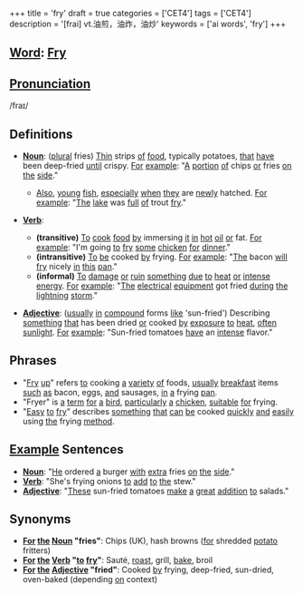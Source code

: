 +++
title = 'fry'
draft = true
categories = ['CET4']
tags = ['CET4']
description = '[frai] vt.油煎，油炸，油炒'
keywords = ['ai words', 'fry']
+++

## [Word](/post/word/): [Fry](/post/fry/)

## [Pronunciation](/post/pronunciation/)
/fraɪ/

## Definitions
- **[Noun](/post/noun/)**: ([plural](/post/plural/) fries) [Thin](/post/thin/) strips [of](/post/of/) [food](/post/food/), typically potatoes, [that](/post/that/) [have](/post/have/) been deep-fried [until](/post/until/) crispy. [For](/post/for/) [example](/post/example/): "[A](/post/a/) [portion](/post/portion/) [of](/post/of/) chips [or](/post/or/) fries [on](/post/on/) [the](/post/the/) [side](/post/side/)."
  - [Also](/post/also/), [young](/post/young/) [fish](/post/fish/), [especially](/post/especially/) [when](/post/when/) [they](/post/they/) are [newly](/post/newly/) hatched. [For](/post/for/) [example](/post/example/): "[The](/post/the/) [lake](/post/lake/) was [full](/post/full/) [of](/post/of/) trout [fry](/post/fry/)."
  
- **[Verb](/post/verb/)**: 
  - **(transitive)** [To](/post/to/) [cook](/post/cook/) [food](/post/food/) [by](/post/by/) immersing [it](/post/it/) [in](/post/in/) [hot](/post/hot/) [oil](/post/oil/) [or](/post/or/) fat. [For](/post/for/) [example](/post/example/): "I'm going [to](/post/to/) [fry](/post/fry/) [some](/post/some/) [chicken](/post/chicken/) [for](/post/for/) [dinner](/post/dinner/)."
  - **(intransitive)** [To](/post/to/) [be](/post/be/) cooked [by](/post/by/) frying. [For](/post/for/) [example](/post/example/): "[The](/post/the/) bacon [will](/post/will/) [fry](/post/fry/) nicely [in](/post/in/) [this](/post/this/) [pan](/post/pan/)."
  - **(informal)** [To](/post/to/) [damage](/post/damage/) [or](/post/or/) [ruin](/post/ruin/) [something](/post/something/) [due](/post/due/) [to](/post/to/) [heat](/post/heat/) [or](/post/or/) [intense](/post/intense/) [energy](/post/energy/). [For](/post/for/) [example](/post/example/): "[The](/post/the/) [electrical](/post/electrical/) [equipment](/post/equipment/) got fried [during](/post/during/) [the](/post/the/) [lightning](/post/lightning/) [storm](/post/storm/)."
  
- **[Adjective](/post/adjective/)**: ([usually](/post/usually/) [in](/post/in/) [compound](/post/compound/) forms [like](/post/like/) 'sun-fried') Describing [something](/post/something/) [that](/post/that/) has been dried [or](/post/or/) cooked [by](/post/by/) [exposure](/post/exposure/) [to](/post/to/) [heat](/post/heat/), [often](/post/often/) [sunlight](/post/sunlight/). [For](/post/for/) [example](/post/example/): "Sun-fried tomatoes [have](/post/have/) an [intense](/post/intense/) flavor."

## Phrases
- "[Fry](/post/fry/) [up](/post/up/)" refers [to](/post/to/) cooking [a](/post/a/) [variety](/post/variety/) [of](/post/of/) foods, [usually](/post/usually/) [breakfast](/post/breakfast/) items [such](/post/such/) [as](/post/as/) bacon, eggs, [and](/post/and/) sausages, [in](/post/in/) [a](/post/a/) frying [pan](/post/pan/).
- "Fryer" is [a](/post/a/) [term](/post/term/) [for](/post/for/) [a](/post/a/) [bird](/post/bird/), [particularly](/post/particularly/) [a](/post/a/) [chicken](/post/chicken/), [suitable](/post/suitable/) [for](/post/for/) frying.
- "[Easy](/post/easy/) [to](/post/to/) [fry](/post/fry/)" describes [something](/post/something/) [that](/post/that/) [can](/post/can/) [be](/post/be/) cooked [quickly](/post/quickly/) [and](/post/and/) [easily](/post/easily/) using [the](/post/the/) frying [method](/post/method/).

## [Example](/post/example/) Sentences
- **[Noun](/post/noun/)**: "[He](/post/he/) ordered [a](/post/a/) burger [with](/post/with/) [extra](/post/extra/) fries [on](/post/on/) [the](/post/the/) [side](/post/side/)."
- **[Verb](/post/verb/)**: "She's frying onions [to](/post/to/) [add](/post/add/) [to](/post/to/) [the](/post/the/) stew."
- **[Adjective](/post/adjective/)**: "[These](/post/these/) sun-fried tomatoes [make](/post/make/) [a](/post/a/) [great](/post/great/) [addition](/post/addition/) [to](/post/to/) salads."

## Synonyms
- **[For](/post/for/) [the](/post/the/) [Noun](/post/noun/) "fries"**: Chips (UK), hash browns ([for](/post/for/) shredded [potato](/post/potato/) fritters)
- **[For](/post/for/) [the](/post/the/) [Verb](/post/verb/) "[to](/post/to/) [fry](/post/fry/)"**: Sauté, [roast](/post/roast/), grill, [bake](/post/bake/), broil
- **[For](/post/for/) [the](/post/the/) [Adjective](/post/adjective/) "fried"**: Cooked [by](/post/by/) frying, deep-fried, sun-dried, oven-baked (depending [on](/post/on/) context)
